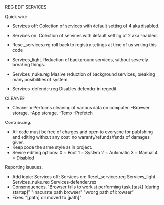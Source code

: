 REG EDIT SERVICES



Quick wiki:

- Services off:
Colection of services with default setting of 4 aka disabled.

- Services on:
Colection of services with default setting of 2 aka enabled.

- Reset_services.reg
roll back to registry setings at time of us writing this code.

- Services_light.
Reduction of background services, without severely breaking things.

- Services_nuke.reg
Masive reduction of background services, breaking many posibilities of system.

- Services-defender.reg
Disables defender in regedit.

CLEANER

- Cleaner =
Performs cleaning of various data on computer.
-Browser storage. 
-App storage.
-Temp
-Prefetch


Contributing. 
- All code must be free of charges and open to everyone for publishing and editing without any cost, no waranty/refunds/funds of damages given.
- Keep code the same style as in project.
- Sevice editing options:
0 = Boot
1 = System
2 = Automatic
3 = Manual
4 = Disabled

Reporting isusues.
- Add topic:
Services off:
Services on:
Reset_services.reg
Services_light.
Services_nuke.reg
Services-defender.reg
- Consenquences.
"Browser fails to work at performing task [task] [during startup]"
"Inacurate path browser"
"wrong path of browser"
- Fixes.
"[path] dir moved to [path]"
